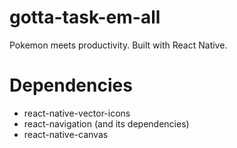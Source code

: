 # gotta-task-em-all
Pokemon meets productivity. Built with React Native.

# Dependencies
- react-native-vector-icons
- react-navigation (and its dependencies)
- react-native-canvas